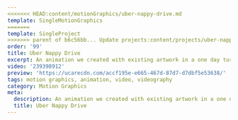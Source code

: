 ```yaml
---
<<<<<<< HEAD:content/motionGraphics/uber-nappy-drive.md
template: SingleMotionGraphics
=======
template: SingleProject
>>>>>>> parent of b6c56bb... Update projects:content/projects/uber-nappy-drive.md
order: '99'
title: Uber Nappy Drive
excerpt: An animation we created with existing artwork in a one day turn around for a last minute project for Uber NZ.
video: '239398912'
preview: 'https://ucarecdn.com/accf195e-e665-467d-87d7-d7dbf5e53638/'
tags: motion graphics, animation, video, videography
category: Motion Graphics
meta:
  description: An animation we created with existing artwork in a one day turn around for a last minute project for Uber NZ.
  title: Uber Nappy Drive
---
```

